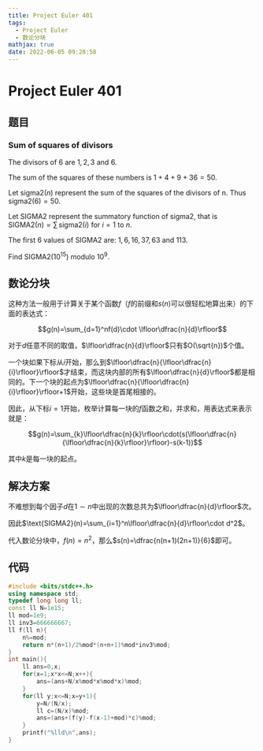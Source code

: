 ```yaml
---
title: Project Euler 401
tags:
  - Project Euler
  - 数论分块
mathjax: true
date: 2022-06-05 09:28:58
---
```


<escape><!-- more --></escape>

# Project Euler 401

## 题目

### Sum of squares of divisors

The divisors of $6$ are $1,2,3$ and $6$.

The sum of the squares of these numbers is $1+4+9+36=50$.

Let $\text{sigma2}(n)$ represent the sum of the squares of the divisors of n. Thus $\text{sigma2}(6)=50$.

Let $\text{SIGMA2}$ represent the summatory function of $\text{sigma2}$, that is $\text{SIGMA2}(n)=\sum\text{ sigma2}(i)$ for $i=1$ to $n$.

The first $6$ values of SIGMA2 are: $1,6,16,37,63$ and $113$.

Find $\text{SIGMA2}(10^{15}) \text{ modulo } 10^9$.

## 数论分块

这种方法一般用于计算关于某个函数$f$（$f$的前缀和$s(n)$可以很轻松地算出来）的下面的表达式：

$$g(n)=\sum_{d=1}^nf(d)\cdot \lfloor\dfrac{n}{d}\rfloor$$

对于$d$任意不同的取值，$\lfloor\dfrac{n}{d}\rfloor$只有$O(\sqrt{n})$个值。

一个块如果下标从$i$开始，那么到$\lfloor\dfrac{n}{\lfloor\dfrac{n}{i}\rfloor}\rfloor$才结束，而这块内部的所有$\lfloor\dfrac{n}{d}\rfloor$都是相同的。下一个块的起点为$\lfloor\dfrac{n}{\lfloor\dfrac{n}{i}\rfloor}\rfloor+1$开始，这些块是首尾相接的。

因此，从下标$i=1$开始，枚举计算每一块的$f$函数之和，并求和，用表达式来表示就是：

$$g(n)=\sum_{k}\lfloor\dfrac{n}{k}\rfloor\cdot(s(\lfloor\dfrac{n}{\lfloor\dfrac{n}{k}\rfloor}\rfloor)-s(k-1))$$

其中$k$是每一块的起点。

## 解决方案

不难想到每个因子$d$在$1\sim n$中出现的次数总共为$\lfloor\dfrac{n}{d}\rfloor$次。

因此$\text{SIGMA2}(n)=\sum_{i=1}^n\lfloor\dfrac{n}{d}\rfloor\cdot d^2$。

代入数论分块中，$f(n)=n^2$，那么$s(n)=\dfrac{n(n+1)(2n+1)}{6}$即可。

## 代码

```C++
#include <bits/stdc++.h>
using namespace std;
typedef long long ll;
const ll N=1e15;
ll mod=1e9;
ll inv3=666666667;
ll f(ll n){
    n%=mod;
    return n*(n+1)/2%mod*(n+n+1)%mod*inv3%mod;
}
int main(){
    ll ans=0,x;
    for(x=1;x*x<=N;x++){
        ans=(ans+N/x%mod*x%mod*x)%mod;
    }
    for(ll y;x<=N;x=y+1){
        y=N/(N/x);
        ll c=(N/x)%mod;
        ans=(ans+(f(y)-f(x-1)+mod)*c)%mod;
    }
    printf("%lld\n",ans);
}

```
